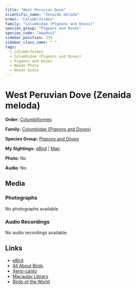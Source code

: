 ```yaml
---
title: "West Peruvian Dove"
scientific_name: "Zenaida meloda"
order: "Columbiformes"
family: "Columbidae (Pigeons and Doves)"
species_group: "Pigeons and Doves"
species_code: "wepdov1"
sidebar_position: 378
sidebar_class_name: " "
tags: 
  - Columbiformes
  - Columbidae (Pigeons and Doves)
  - Pigeons and Doves
  - Needs Photo
  - Needs Audio
---
```


# West Peruvian Dove (Zenaida meloda)

**Order:** [Columbiformes](/tags/columbiformes)

**Family:** [Columbidae (Pigeons and Doves)](/tags/columbidae-pigeons-and-doves)

**Species Group:** [Pigeons and Doves](/tags/pigeons-and-doves)

**My Sightings:** [eBird](https://ebird.org/lifelist?r=world&time=life&spp=wepdov1) | [Map](/map?species_code=wepdov1)

**Photo**: No 

**Audio**: No

## Media
### Photographs
No photographs available.

### Audio Recordings
No audio recordings available.

## Links
* [eBird](https://ebird.org/species/wepdov1) 
* [All About Birds](https://www.allaboutbirds.org/guide/wepdov1) 
* [Xeno-canto](https://www.xeno-canto.org/species/zenaida-meloda) 
* [Macaulay Library](https://search.macaulaylibrary.org/catalog?taxonCode=wepdov1&sort=rating_rank_desc)
* [Birds of the World](https://birdsoftheworld.org/bow/species/wepdov1)
